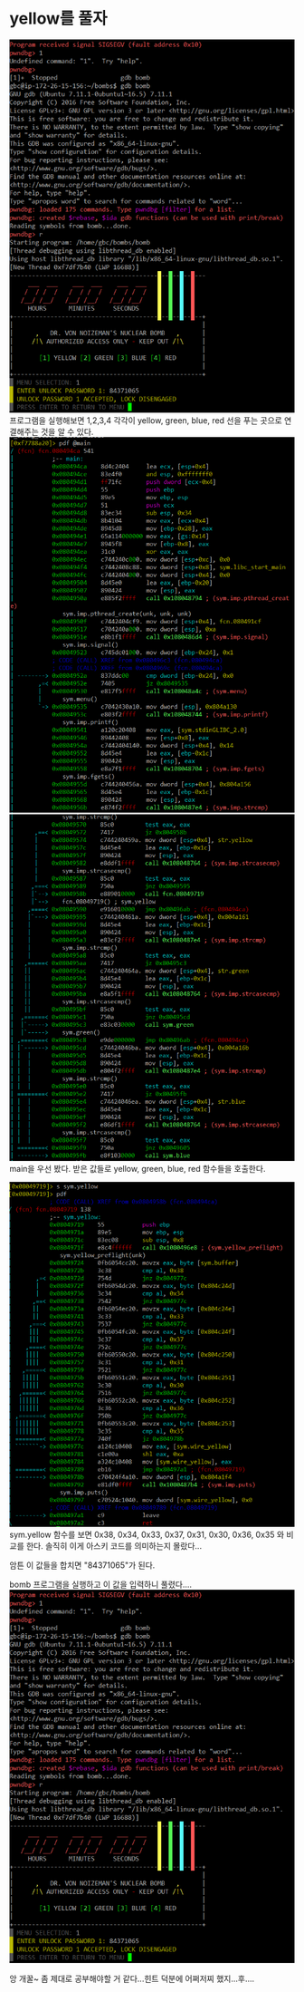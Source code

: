 # yellow를 풀자

![image-3](13.png)
프로그램을 실행해보면 1,2,3,4 각각이 yellow, green, blue, red 선을 푸는 곳으로 연결해주는 것을 알 수 있다.
![image-1](10.png)
![image-2](11.png)
main을 우선 봤다. 받은 값들로 yellow, green, blue, red 함수들을 호출한다.

![image-4](12.png)
sym.yellow 함수를 보면 
0x38, 0x34, 0x33, 0x37, 0x31, 0x30, 0x36, 0x35 와 비교를 한다.
솔직히 이게 아스키 코드를 의미하는지 몰랐다...

암튼 이 값들을 합치면 "84371065"가 된다. 

bomb 프로그램을 실행하고 이 값을 입력하니 풀렸다....
![image-3](13.png)

앙 개꿀~ 좀 제대로 공부해야할 거 같다...힌트 덕분에 어쩌저찌 했지...후....
